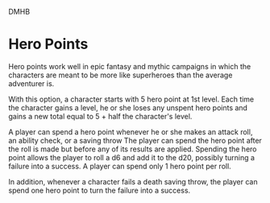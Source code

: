 DMHB
# Hero Points

Hero points work well in epic fantasy and mythic campaigns in which the characters are meant to be more like superheroes than the average adventurer is.

With this option, a character starts with 5 hero point at 1st level. Each time the character gains a level, he or she loses any unspent hero points and gains a new total equal to 5 + half the character's level.

A player can spend a hero point whenever he or she makes an attack roll, an ability check, or a saving throw The player can spend the hero point after the roll is made but before any of its results are applied. Spending the hero point allows the player to roll a d6 and add it to the d20, possibly turning a failure into a success. A player can spend only 1 hero point per roll.

In addition, whenever a character fails a death saving throw, the player can spend one hero point to turn the failure into a success.
